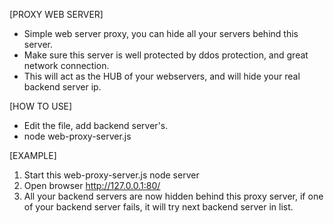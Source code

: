 [PROXY WEB SERVER]
- Simple web server proxy, you can hide all your servers behind this server.
- Make sure this server is well protected by ddos protection, and great network connection.
- This will act as the HUB of your webservers, and will hide your real backend server ip.

[HOW TO USE]
- Edit the file, add backend server's.
- node web-proxy-server.js

[EXAMPLE]
1) Start this web-proxy-server.js node server
2) Open browser http://127.0.0.1:80/
3) All your backend servers are now hidden behind this proxy server, if one of your backend server fails, it will try next backend server in list.
